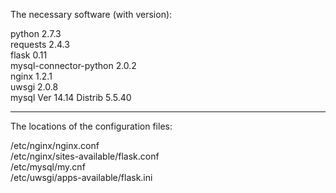 The necessary software (with version):

python  2.7.3
<br>requests  2.4.3
<br>flask  0.11
<br>mysql-connector-python  2.0.2
<br>nginx  1.2.1
<br>uwsgi  2.0.8
<br>mysql  Ver 14.14 Distrib 5.5.40
<hr>
The locations of the configuration files:

/etc/nginx/nginx.conf
<br>/etc/nginx/sites-available/flask.conf
<br>/etc/mysql/my.cnf
<br>/etc/uwsgi/apps-available/flask.ini
